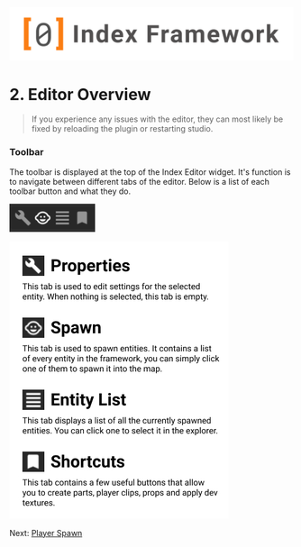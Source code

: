 ![Index Framework Banner](../images/ifw/banner.png)
# 2. Editor Overview
> If you experience any issues with the editor, they can most likely be fixed by reloading the plugin or restarting studio.

### Toolbar
The toolbar is displayed at the top of the Index Editor widget. It's function is to navigate between different tabs of the editor. Below is a list of each toolbar button and
what they do.

![Toolbar](../images/ifw/toolbar.png)

![Toolbar Overview](../images/ifw/toolbar_overview.jpg)

Next: [Player Spawn](/ifw/3_spawning)